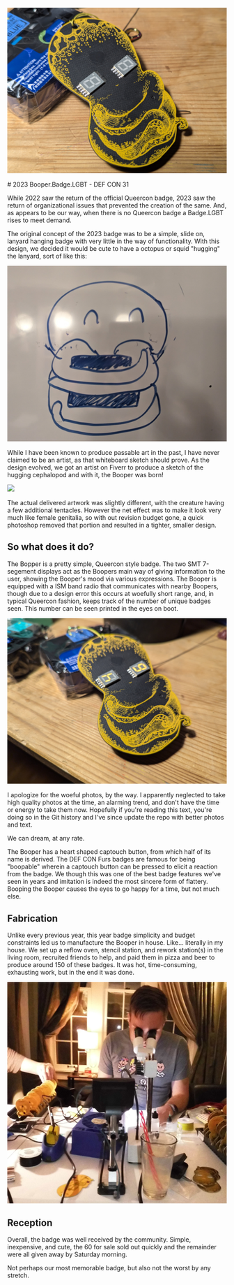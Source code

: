 ![booper badge](media/PXL_20240726_015126983.jpg)

﻿# 2023 Booper.Badge.LGBT - DEF CON 31

While 2022 saw the return of the official Queercon badge, 2023 saw the return of organizational issues that prevented the creation of the same.  And, as appears to be our way, when there is no Queercon badge a Badge.LGBT rises to meet demand.

The original concept of the 2023 badge was to be a simple, slide on, lanyard hanging badge with very little in the way of functionality.  With this design, we decided it would be cute to have a octopus or squid "hugging" the lanyard, sort of like this:

![early badge sketch](media/PXL_20230717_025706202.jpg)

While I have been known to produce passable art in the past, I have never claimed to be an artist, as that whiteboard sketch should prove.  As the design evolved, we got an artist on Fiverr to produce a sketch of the hugging cephalopod and with it, the Booper was born!



<img src="media/booperart.png" height="400">

The actual delivered artwork was slightly different, with the creature having a few additional tentacles.  However the net effect was to make it look very much like female genitalia, so with out revision budget gone, a quick photoshop removed that portion and resulted in a tighter, smaller design.

## So what does it do?

The Bopper is a pretty simple, Queercon style badge.  The two SMT 7-segement displays act as the Boopers main way of giving information to the user, showing the Booper's mood via various expressions.  The Booper is equipped with a ISM band radio that communicates with nearby Boopers, though due to a design error this occurs at woefully short range, and, in typical Queercon fashion, keeps track of the number of unique badges seen.  This number can be seen printed in the eyes on boot.

![booper displaying badge count](media/PXL_20240726_015302892.jpg)

I apologize for the woeful photos, by the way.  I apparently neglected to take high quality photos at the time, an alarming trend, and don't have the time or energy to take them now.  Hopefully if you're reading this text, you're doing so in the Git history and I've since update the repo with better photos and text.

We can dream, at any rate.

The Booper has a heart shaped captouch button, from which half of its name is derived.  The DEF CON Furs badges are famous for being "boopable" wherein a captouch button can be pressed to elicit a reaction from the badge.  We though this was one of the best badge features we've seen in years and imitation is indeed the most sincere form of flattery.  Booping the Booper causes the eyes to go happy for a time, but not much else.

## Fabrication

Unlike every previous year, this year badge simplicity and budget constraints led us to manufacture the Booper in house.  Like... literally in my house.  We set up a reflow oven, stencil station, and rework station(s) in the living room, recruited friends to help, and paid them in pizza and beer to produce around 150 of these badges.  It was hot, time-consuming, exhausting work, but in the end it was done.

![badge fabrication](media/DSCF0030.JPG)

## Reception

Overall, the badge was well received by the community.  Simple, inexpensive, and cute, the 60 for sale sold out quickly and the remainder were all given away by Saturday morning.

Not perhaps our most memorable badge, but also not the worst by any stretch.
